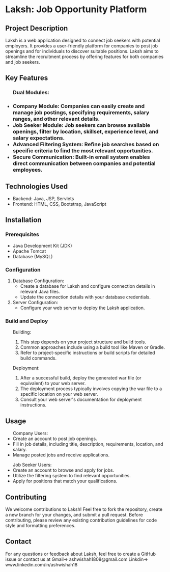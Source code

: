 <h1> Laksh: Job Opportunity Platform</h1>
<h2>Project Description</h2>
Laksh is a web application designed to connect job seekers with potential employers. It provides a user-friendly platform for companies to post job openings and for individuals to discover suitable positions. Laksh aims to streamline the recruitment process by offering features for both companies and job seekers.
<br>
<h2>Key Features</h2>
<ul><h3>Dual Modules:<h3>
<li>Company Module: Companies can easily create and manage job postings, specifying requirements, salary ranges, and other relevant details.</li>
<li>Job Seeker Module: Job seekers can browse available openings, filter by location, skillset, experience level, and salary expectations.</li>
<li>Advanced Filtering System: Refine job searches based on specific criteria to find the most relevant opportunities.</li>
<li>Secure Communication: Built-in email system enables direct communication between companies and potential employees.</li>
</ul>

<h2>Technologies Used</h2>
<ul>
<li>Backend: Java, JSP, Servlets</li>
<li>Frontend: HTML, CSS, Bootstrap, JavaScript</li>
</ul>

<h2>Installation</h2>
<h3>Prerequisites</h3>
<ul>
<li>Java Development Kit (JDK)</li>
<li>Apache Tomcat</li>
<li>Database (MySQL)</li>
</ul>
<h3>Configuration</h3>
<ol>
  <li>Database Configuration:
     <ul>
       <li>Create a database for Laksh and configure connection details in relevant Java files.</li>
       <li>Update the connection details with your database credentials.</li>
     </ul>
  </li>
  <li>Server Configuration:
     <ul>
       <li>Configure your web server to deploy the Laksh application.</li>
     </ul>
  </li>
</ol>
<h3>Build and Deploy</h3>
<ul>
  Building:
  <ol>
    <li>This step depends on your project structure and build tools.</li>
    <li>Common approaches include using a build tool like Maven or Gradle.</li>
    <li> Refer to project-specific instructions or build scripts for detailed build commands.</li>
  </ol>
</ul>
<ul>
  Deployment:
  <ol>
    <li>After a successful build, deploy the generated war file (or equivalent) to your web server.</li>
    <li>The deployment process typically involves copying the war file to a specific location on your web server.</li>
    <li>Consult your web server's documentation for deployment instructions.</li>
  </ol>
</ul>


<h2>Usage</h2>
<ul>
  Company Users:
  <li> Create an account to post job openings.</li>
    <li> Fill in job details, including title, description, requirements, location, and salary.</li>
  <li>Manage posted jobs and receive applications.</li>
</ul>
<ul>
  Job Seeker Users:
  <li>Create an account to browse and apply for jobs.</li>
    <li>Utilize the filtering system to find relevant opportunities.</li>
  <li>Apply for positions that match your qualifications.</li>
</ul>


<h2>Contributing</h2>
We welcome contributions to Laksh! Feel free to fork the repository, create a new branch for your changes, and submit a pull request. Before contributing, please review any existing contribution guidelines for code style and formatting preferences.

<h2>Contact</h2>
For any questions or feedback about Laksh, feel free to create a GitHub issue or contact us at
Gmail-> ashwishah1808@gmail.com
Linkdin-> www.linkedin.com/in/ashwishah18
